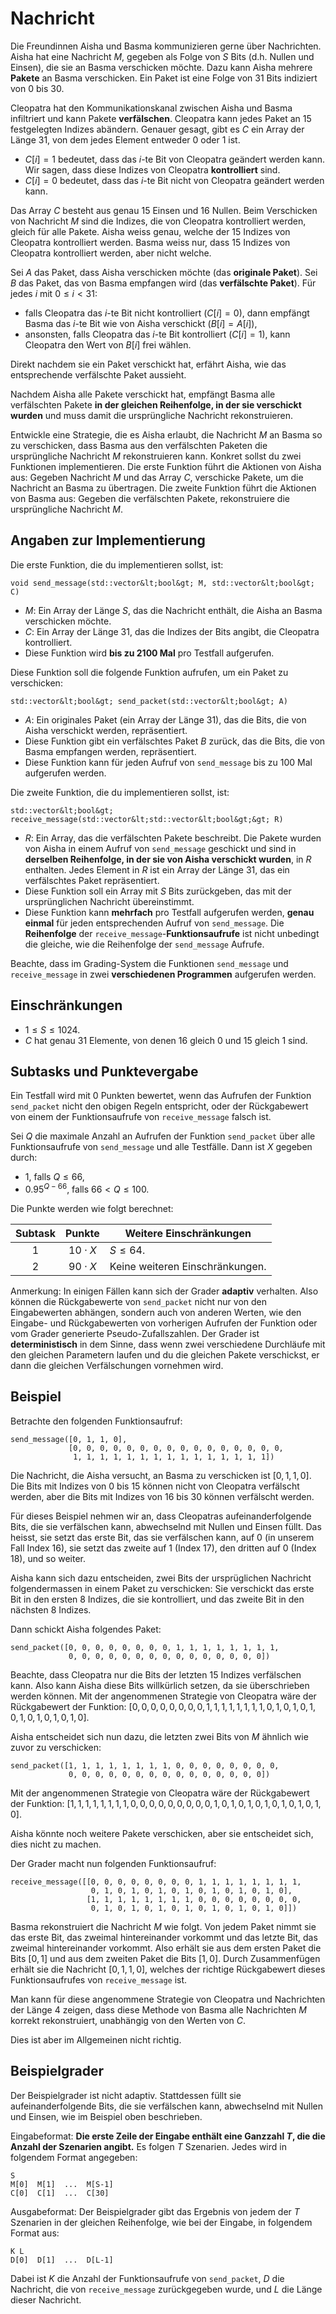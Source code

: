 # Nachricht

Die Freundinnen Aisha und Basma kommunizieren gerne über Nachrichten.
Aisha hat eine Nachricht $M$, gegeben als Folge von $S$ Bits (d.h. Nullen und Einsen), die sie an Basma verschicken möchte.
Dazu kann Aisha mehrere **Pakete** an Basma verschicken.
Ein Paket ist eine Folge von $31$ Bits indiziert von $0$ bis $30$.

Cleopatra hat den Kommunikationskanal zwischen Aisha und Basma infiltriert und kann Pakete **verfälschen**. Cleopatra kann jedes Paket an $15$ festgelegten Indizes abändern. Genauer gesagt, gibt es $C$ ein Array der Länge $31$, von dem jedes Element
entweder $0$ oder $1$ ist.

* $C[i] = 1$
   bedeutet, dass das $i$-te Bit von Cleopatra geändert werden kann.
   Wir sagen, dass diese Indizes von Cleopatra **kontrolliert** sind.
* $C[i] = 0$
   bedeutet, dass das $i$-te Bit nicht von Cleopatra geändert werden kann.

Das Array $C$ besteht aus genau $15$ Einsen und $16$ Nullen.
Beim Verschicken von Nachricht $M$ sind die Indizes, die von Cleopatra kontrolliert werden, gleich für alle Pakete.
Aisha weiss genau, welche der $15$ Indizes von Cleopatra kontrolliert werden.
Basma weiss nur, dass $15$ Indizes von Cleopatra kontrolliert werden, aber nicht welche.

Sei $A$ das Paket, dass Aisha verschicken möchte (das **originale Paket**).
Sei $B$ das Paket, das von Basma empfangen wird (das **verfälschte Paket**).
Für jedes $i$ mit $0 \leq i < 31$:
* falls Cleopatra das $i$-te Bit nicht kontrolliert ($C[i]=0$),
  dann empfängt Basma das $i$-te Bit wie von Aisha verschickt ($B[i]=A[i]$),
* ansonsten, falls Cleopatra das $i$-te Bit kontrolliert ($C[i]=1$),
  kann Cleopatra den Wert von $B[i]$ frei wählen.

Direkt nachdem sie ein Paket verschickt hat, erfährt Aisha,
wie das entsprechende verfälschte Paket aussieht.

Nachdem Aisha alle Pakete verschickt hat, empfängt Basma alle verfälschten
Pakete **in der gleichen Reihenfolge, in der sie verschickt wurden** und muss
damit die ursprüngliche Nachricht rekonstruieren.

Entwickle eine Strategie, die es Aisha erlaubt, die
Nachricht $M$ an Basma so zu verschicken, dass
Basma aus den verfälschten Paketen die
ursprüngliche Nachricht $M$ rekonstruieren kann.
Konkret sollst du zwei Funktionen implementieren.
Die erste Funktion führt die Aktionen von Aisha aus:
Gegeben Nachricht $M$ und das Array $C$, verschicke
Pakete, um die Nachricht an Basma zu übertragen.
Die zweite Funktion führt die Aktionen von Basma aus:
Gegeben die verfälschten Pakete, rekonstruiere die ursprüngliche
Nachricht $M$.

## Angaben zur Implementierung

Die erste Funktion, die du implementieren sollst, ist:

```
void send_message(std::vector&lt;bool&gt; M, std::vector&lt;bool&gt; C)
```

* $M$: Ein Array der Länge $S$, das die Nachricht enthält, die Aisha an Basma verschicken möchte.
* $C$: Ein Array der Länge $31$, das die Indizes der Bits angibt, die Cleopatra kontrolliert.
* Diese Funktion wird **bis zu 2100 Mal** pro Testfall aufgerufen.

Diese Funktion soll die folgende Funktion aufrufen, um ein Paket zu verschicken:

```
std::vector&lt;bool&gt; send_packet(std::vector&lt;bool&gt; A)
```

* $A$: Ein originales Paket (ein Array der Länge $31$), das die Bits, die von Aisha verschickt werden, repräsentiert.
* Diese Funktion gibt ein verfälschtes Paket $B$ zurück, das die Bits, die von Basma empfangen werden, repräsentiert.
* Diese Funktion kann für jeden Aufruf von `send_message` bis zu $100$ Mal aufgerufen werden.

Die zweite Funktion, die du implementieren sollst, ist:

```
std::vector&lt;bool&gt; receive_message(std::vector&lt;std::vector&lt;bool&gt;&gt; R)
```

* $R$: Ein Array, das die verfälschten Pakete beschreibt. Die Pakete wurden von Aisha in einem Aufruf von `send_message` geschickt und sind in **derselben Reihenfolge, in der sie von Aisha verschickt wurden**, in $R$ enthalten.
  Jedes Element in $R$ ist ein Array der Länge $31$, das ein verfälschtes Paket repräsentiert.
* Diese Funktion soll ein Array mit $S$ Bits zurückgeben, das mit der ursprünglichen Nachricht übereinstimmt.
* Diese Funktion kann **mehrfach** pro Testfall aufgerufen werden, **genau einmal** für jeden entsprechenden Aufruf von `send_message`.
  Die **Reihenfolge** der `receive_message`-**Funktionsaufrufe** ist nicht unbedingt die gleiche, wie die Reihenfolge der `send_message` Aufrufe.

Beachte, dass im Grading-System die Funktionen `send_message` und `receive_message` in zwei **verschiedenen Programmen** aufgerufen werden.

## Einschränkungen

* $1 \leq S \leq 1024$.
* $C$ hat genau $31$ Elemente, von denen $16$ gleich $0$ und $15$ gleich $1$ sind.

## Subtasks und Punktevergabe

Ein Testfall wird mit $0$ Punkten bewertet, wenn das Aufrufen der Funktion `send_packet` nicht den obigen Regeln entspricht, oder der Rückgabewert von einem der Funktionsaufrufe von `receive_message` falsch ist.

Sei $Q$ die maximale Anzahl an Aufrufen der Funktion `send_packet`
 über alle Funktionsaufrufe von `send_message` und alle Testfälle.
Dann ist $X$ gegeben durch:
- $1$, falls $Q \leq 66$,
- $0.95 ^ {Q - 66}$, falls $66 < Q \leq 100$.

Die Punkte werden wie folgt berechnet:


| Subtask | Punkte  | Weitere Einschränkungen |
| :-----: | :----: | ---------------------- |
| 1       | $10 \cdot X$ | $S \leq 64$.
| 2       | $90 \cdot X$ | Keine weiteren Einschränkungen.

Anmerkung: In einigen Fällen kann sich der Grader **adaptiv** verhalten.
Also können die Rückgabewerte von `send_packet` nicht nur von den Eingabewerten abhängen, sondern auch von anderen Werten, wie den Eingabe- und Rückgabewerten von vorherigen Aufrufen der Funktion oder vom Grader generierte Pseudo-Zufallszahlen. Der Grader ist **deterministisch** in dem Sinne, dass wenn zwei verschiedene Durchläufe mit den gleichen Parametern laufen und du die gleichen Pakete verschickst, er dann die gleichen Verfälschungen vornehmen wird.

## Beispiel

Betrachte den folgenden Funktionsaufruf:

```
send_message([0, 1, 1, 0],
             [0, 0, 0, 0, 0, 0, 0, 0, 0, 0, 0, 0, 0, 0, 0, 0,
              1, 1, 1, 1, 1, 1, 1, 1, 1, 1, 1, 1, 1, 1, 1])
```

Die Nachricht, die Aisha versucht, an Basma zu verschicken ist $[0, 1, 1, 0]$.
Die Bits mit Indizes von $0$ bis $15$ können nicht von Cleopatra verfälscht werden, aber die Bits mit Indizes von $16$ bis $30$ können verfälscht werden.


Für dieses Beispiel nehmen wir an, dass Cleopatras aufeinanderfolgende Bits, die sie verfälschen kann, abwechselnd mit Nullen und Einsen füllt.
Das heisst,
sie setzt das erste Bit, das sie verfälschen kann, auf $0$ (in unserem Fall Index $16$),
sie setzt das zweite auf $1$ (Index  $17$),
den dritten auf $0$ (Index $18$), und so weiter.



Aisha kann sich dazu entscheiden, zwei Bits der ursprüglichen Nachricht folgendermassen in einem Paket zu verschicken: Sie verschickt das erste Bit in den ersten $8$ Indizes, die sie kontrolliert, und das zweite Bit in den nächsten $8$ Indizes.

Dann schickt Aisha folgendes Paket:
```
send_packet([0, 0, 0, 0, 0, 0, 0, 0, 1, 1, 1, 1, 1, 1, 1, 1,
             0, 0, 0, 0, 0, 0, 0, 0, 0, 0, 0, 0, 0, 0, 0])
```


Beachte, dass Cleopatra nur die Bits der letzten $15$ Indizes verfälschen kann. Also kann Aisha diese Bits willkürlich setzen, da sie überschrieben werden können. Mit der angenommenen Strategie von Cleopatra wäre der Rückgabewert der Funktion:
 $[0, 0, 0, 0, 0, 0, 0, 0, 1, 1, 1, 1, 1, 1, 1, 1, 0, 1, 0, 1, 0, 1, 0, 1, 0, 1, 0, 1, 0, 1, 0]$.

Aisha entscheidet sich nun dazu, die letzten zwei Bits von $M$ ähnlich wie zuvor zu verschicken:

```
send_packet([1, 1, 1, 1, 1, 1, 1, 1, 0, 0, 0, 0, 0, 0, 0, 0,
             0, 0, 0, 0, 0, 0, 0, 0, 0, 0, 0, 0, 0, 0, 0])
```

Mit der angenommenen Strategie von Cleopatra wäre der Rückgabewert der Funktion:
 $[1, 1, 1, 1, 1, 1, 1, 1, 0, 0, 0, 0, 0, 0, 0, 0, 0, 1, 0, 1, 0, 1, 0, 1, 0, 1, 0, 1, 0, 1, 0]$.

Aisha könnte noch weitere Pakete verschicken, aber sie entscheidet sich, dies nicht zu machen.

Der Grader macht nun folgenden Funktionsaufruf:

```
receive_message([[0, 0, 0, 0, 0, 0, 0, 0, 1, 1, 1, 1, 1, 1, 1, 1,
                  0, 1, 0, 1, 0, 1, 0, 1, 0, 1, 0, 1, 0, 1, 0],
                 [1, 1, 1, 1, 1, 1, 1, 1, 0, 0, 0, 0, 0, 0, 0, 0,
                  0, 1, 0, 1, 0, 1, 0, 1, 0, 1, 0, 1, 0, 1, 0]])
```

Basma rekonstruiert die Nachricht $M$ wie folgt.
Von jedem Paket nimmt sie das erste Bit, das zweimal hintereinander vorkommt und das letzte Bit, das zweimal hintereinander vorkommt. Also erhält sie aus dem ersten Paket die Bits $[0, 1]$ und aus dem zweiten Paket die Bits $[1, 0]$. Durch Zusammenfügen erhält sie die Nachricht $[0, 1, 1, 0]$, welches der richtige Rückgabewert dieses Funktionsaufrufes von `receive_message` ist.

Man kann für diese angenommene Strategie von Cleopatra und Nachrichten der Länge $4$ zeigen, dass diese Methode von Basma alle Nachrichten $M$ korrekt rekonstruiert, unabhängig von den Werten von $C$.

Dies ist aber im Allgemeinen nicht richtig.

## Beispielgrader

Der Beispielgrader ist nicht adaptiv. Stattdessen füllt sie aufeinanderfolgende Bits, die sie verfälschen kann, abwechselnd mit Nullen und Einsen, wie im Beispiel oben beschrieben.

Eingabeformat: **Die erste Zeile der Eingabe enthält eine Ganzzahl $T$, die die Anzahl der Szenarien angibt.**
Es folgen $T$ Szenarien.
Jedes wird in folgendem Format angegeben:

```
S
M[0]  M[1]  ...  M[S-1]
C[0]  C[1]  ...  C[30]
```

Ausgabeformat:
Der Beispielgrader gibt das Ergebnis von jedem der $T$ Szenarien in der gleichen Reihenfolge, wie bei der Eingabe, in folgendem Format aus:

```
K L
D[0]  D[1]  ...  D[L-1]
```

Dabei ist $K$ die Anzahl der Funktionsaufrufe von `send_packet`, $D$ die Nachricht, die von `receive_message` zurückgegeben wurde, und $L$ die Länge dieser Nachricht.